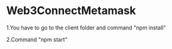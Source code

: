 # Web3ConnectMetamask

1.You have to go to the client folder and command "npm install"

2.Command "npm start"
